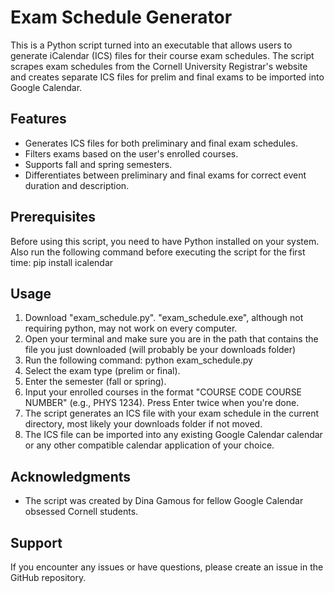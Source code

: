 # Exam Schedule Generator

This is a Python script turned into an executable that allows users to generate iCalendar (ICS) files for their course exam schedules. The script scrapes exam schedules from the Cornell University Registrar's website and creates separate ICS files for prelim and final exams to be imported into Google Calendar.

## Features

- Generates ICS files for both preliminary and final exam schedules.
- Filters exams based on the user's enrolled courses.
- Supports fall and spring semesters.
- Differentiates between preliminary and final exams for correct event duration and description.

## Prerequisites

Before using this script, you need to have Python installed on your system. Also run the following command before executing the script for the first time: 
pip install icalendar

## Usage

1. Download "exam_schedule.py". "exam_schedule.exe", although not requiring python, may not work on every computer.
2. Open your terminal and make sure you are in the path that contains the file you just downloaded (will probably be your downloads folder)
3. Run the following command: python exam_schedule.py
4. Select the exam type (prelim or final).
5. Enter the semester (fall or spring).
6. Input your enrolled courses in the format "COURSE CODE COURSE NUMBER" (e.g., PHYS 1234). Press Enter twice when you're done.
7. The script generates an ICS file with your exam schedule in the current directory, most likely your downloads folder if not moved.
8. The ICS file can be imported into any existing Google Calendar calendar or any other compatible calendar application of your choice.

## Acknowledgments

- The script was created by Dina Gamous for fellow Google Calendar obsessed Cornell students.

## Support

If you encounter any issues or have questions, please create an issue in the GitHub repository.

